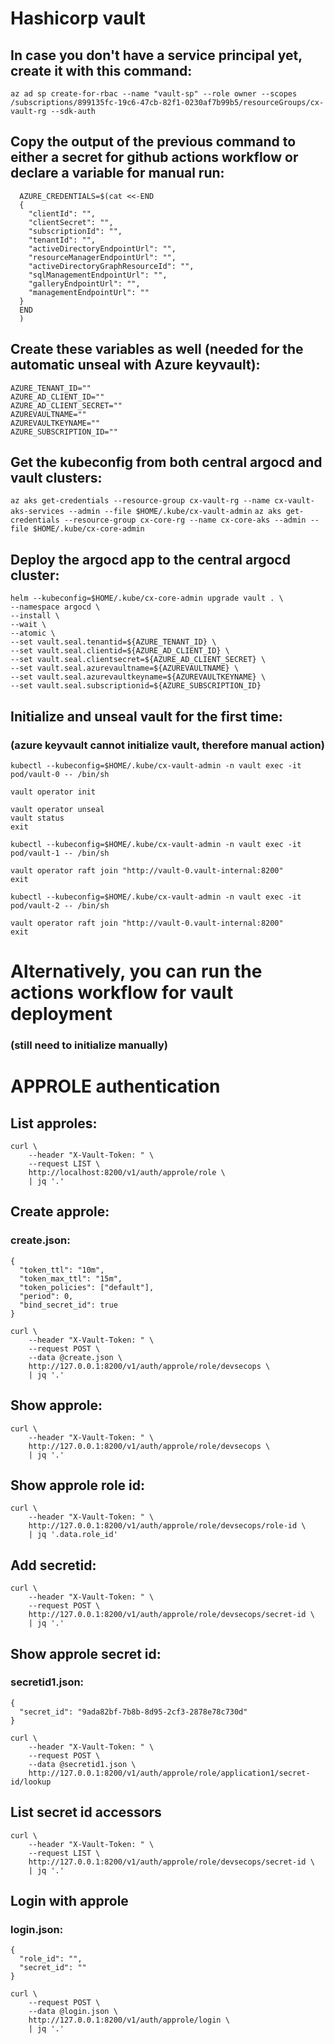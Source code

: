 # Hashicorp vault

## In case you don't have a service principal yet, create it with this command:
`az ad sp create-for-rbac --name "vault-sp" --role owner --scopes /subscriptions/899135fc-19c6-47cb-82f1-0230af7b99b5/resourceGroups/cx-vault-rg --sdk-auth`

## Copy the output of the previous command to either a secret for github actions workflow or declare a variable for manual run:
```
  AZURE_CREDENTIALS=$(cat <<-END
  {
    "clientId": "",
    "clientSecret": "",
    "subscriptionId": "",
    "tenantId": "",
    "activeDirectoryEndpointUrl": "",
    "resourceManagerEndpointUrl": "",
    "activeDirectoryGraphResourceId": "",
    "sqlManagementEndpointUrl": "",
    "galleryEndpointUrl": "",
    "managementEndpointUrl": ""
  }
  END
  )
```
## Create these variables as well (needed for the automatic unseal with Azure keyvault):
```
AZURE_TENANT_ID=""
AZURE_AD_CLIENT_ID=""
AZURE_AD_CLIENT_SECRET=""
AZUREVAULTNAME=""
AZUREVAULTKEYNAME=""
AZURE_SUBSCRIPTION_ID=""
```

## Get the kubeconfig from both central argocd and vault clusters:
`az aks get-credentials --resource-group cx-vault-rg --name cx-vault-aks-services --admin --file $HOME/.kube/cx-vault-admin`
`az aks get-credentials --resource-group cx-core-rg --name cx-core-aks --admin --file $HOME/.kube/cx-core-admin`

## Deploy the argocd app to the central argocd cluster:
```
helm --kubeconfig=$HOME/.kube/cx-core-admin upgrade vault . \
--namespace argocd \
--install \
--wait \
--atomic \
--set vault.seal.tenantid=${AZURE_TENANT_ID} \
--set vault.seal.clientid=${AZURE_AD_CLIENT_ID} \
--set vault.seal.clientsecret=${AZURE_AD_CLIENT_SECRET} \
--set vault.seal.azurevaultname=${AZUREVAULTNAME} \
--set vault.seal.azurevaultkeyname=${AZUREVAULTKEYNAME} \
--set vault.seal.subscriptionid=${AZURE_SUBSCRIPTION_ID}
```

## Initialize and unseal vault for the first time:
### (azure keyvault cannot initialize vault, therefore manual action)
```
kubectl --kubeconfig=$HOME/.kube/cx-vault-admin -n vault exec -it pod/vault-0 -- /bin/sh

vault operator init

vault operator unseal
vault status
exit

kubectl --kubeconfig=$HOME/.kube/cx-vault-admin -n vault exec -it pod/vault-1 -- /bin/sh

vault operator raft join "http://vault-0.vault-internal:8200"
exit

kubectl --kubeconfig=$HOME/.kube/cx-vault-admin -n vault exec -it pod/vault-2 -- /bin/sh

vault operator raft join "http://vault-0.vault-internal:8200"
exit
```
# Alternatively, you can run the actions workflow for vault deployment
### (still need to initialize manually)

# APPROLE authentication

## List approles:
```
curl \
    --header "X-Vault-Token: " \
    --request LIST \
    http://localhost:8200/v1/auth/approle/role \
	| jq '.'
```
## Create approle:

### create.json:
```
{
  "token_ttl": "10m",
  "token_max_ttl": "15m",
  "token_policies": ["default"],
  "period": 0,
  "bind_secret_id": true
}
```
```
curl \
    --header "X-Vault-Token: " \
    --request POST \
    --data @create.json \
    http://127.0.0.1:8200/v1/auth/approle/role/devsecops \
	| jq '.'
```
## Show approle:
```
curl \
    --header "X-Vault-Token: " \
    http://127.0.0.1:8200/v1/auth/approle/role/devsecops \
	| jq '.'
```
## Show approle role id:
```
curl \
    --header "X-Vault-Token: " \
    http://127.0.0.1:8200/v1/auth/approle/role/devsecops/role-id \
	| jq '.data.role_id'
```
## Add secretid:
```
curl \
    --header "X-Vault-Token: " \
    --request POST \
    http://127.0.0.1:8200/v1/auth/approle/role/devsecops/secret-id \
	| jq '.'
```
## Show approle secret id:

### secretid1.json:
```
{
  "secret_id": "9ada82bf-7b8b-8d95-2cf3-2878e78c730d"
}
```
```
curl \
    --header "X-Vault-Token: " \
    --request POST \
    --data @secretid1.json \
    http://127.0.0.1:8200/v1/auth/approle/role/application1/secret-id/lookup
```
## List secret id accessors
```
curl \
    --header "X-Vault-Token: " \
    --request LIST \
    http://127.0.0.1:8200/v1/auth/approle/role/devsecops/secret-id \
	| jq '.'
```
## Login with approle

### login.json:
```
{
  "role_id": "",
  "secret_id": ""
}
```
```
curl \
    --request POST \
    --data @login.json \
    http://127.0.0.1:8200/v1/auth/approle/login \
	| jq '.'
```
